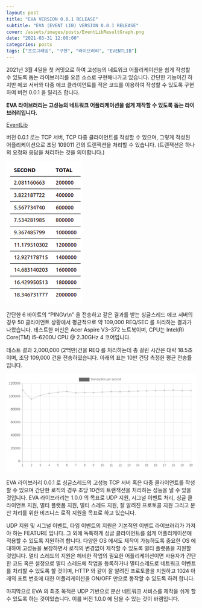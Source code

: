 ```yaml
---
layout: post
title: "EVA VERSION 0.0.1 RELEASE"
subtitle: "EVA (EVENT LIB) VERSION 0.0.1 RELEASE"
cover: /assets/images/posts/EventLibResultGraph.png
date: "2021-03-31 12:00:00"
categories: posts
tags: ["프로그래밍", "구현", "라이브러리", "EVENTLIB"]
---
```


2021년 3월 4일을 첫 커밋으로 하여 고성능의 네트워크 어플리케이션을 쉽게 작성할 수 있도록 돕는 라이브러리를 오픈 소스로 구현해나가고 있습니다. 간단한 기능이긴 하지만 에코 서버와 다중 에코 클라이언트를 적은 코드를 이용하여 작성할 수 있도록 구현하여 버전 0.0.1 을 릴리즈 합니다.

__EVA 라이브러리는 고성능의 네트워크 어플리케이션을 쉽게 제작할 수 있도록 돕는 라이브러리입니다.__

[EventLib](https://github.com/novemberizing/eva-old)

버전 0.0.1 로는 TCP 서버, TCP 다중 클라이언트를 작성할 수 있으며, 그렇게 작성된 어플리케이션으로 초당 109011 건의 트랜잭션을 처리할 수 있습니다. (트랜잭션은 하나의 요청와 응답을 처리하는 것을 의미합니다.)

<img src="/assets/images/posts/EventLibResult.png">

간단한 6 바이트의 “PING\r\n” 을 전송하고 같은 결과를 받는 싱글스레드 에코 서버의 경우 50 클라이언트 상황에서 평균적으로 약 109,000 REQ/SEC 를 처리하는 결과가 나왔습니다. 테스트한 머신은 Acer Aspire V3–372 노트북이며, CPU는 Intel(R) Core(TM) i5–6200U CPU @ 2.30GHz 4 코어입니다.

테스트 결과 2,000,000 (2백만)건을 REQ 를 처리하는데 총 걸린 시간은 대략 18.5초이며, 초당 109,000 건을 전송하였습니다. 아래의 표는 10만 건당 측정한 평균 전송률입니다.

<img src="/assets/images/posts/EventLibResultGraph.png">

EVA 라이브러리 0.0.1 로 싱글스레드의 고성능 TCP 서버 혹은 다중 클라이언트를 작성할 수 있으며 간단한 로직의 경우 초당 10건의 트랜잭션을 처리하는 성능을 낼 수 있을 것입니다.
EVA 라이브러리는 1.0.0 의 목표로 UDP 지원, 시그널 이벤트 처리, 싱글 클라이언트 지원, 멀티 플랫폼 지원, 멀티 스레드 지원, 잘 알려진 프로토콜 지원 그리고 분산 처리를 위한 비즈니스 로직 지원을 목표로 하고 있습니다.

UDP 지원 및 시그널 이벤트, 타임 이벤트의 지원은 기본적인 이벤트 라이브러리가 가져야 하는 FEATURE 입니다. 그 외에 독특하게 싱글 클라이언트를 쉽게 어플리케이션에 적용할 수 있도록 지원하려 합니다. 다양한 OS 에서도 제작이 가능하도록 중요한 OS 에 대하여 고성능을 보장하면서 로직의 변경없이 제작할 수 있도록 멀티 플랫품을 지원할 것입니다. 멀티 스레드의 지원은 헤비한 작업의 필요한 어플리케이션이면 사용자가 간단한 코드 혹은 설정으로 멀티 스레드에 작업을 등록하거나 멀티스레드로 네트워크 이벤트를 처리할 수 있도록 할 것이며, HTTP 와 같이 잘 알려진 프로토콜을 지원하고 1024 아래의 포트 번호에 대한 어플리케이션을 ON/OFF 만으로 동작할 수 있도록 하려 합니다.

마지막으로 EVA 의 최초 목적은 UDP 기반으로 분산 네트워크 서비스를 제작을 쉬게 할 수 있도록 하는 것이었습니다. 이를 버전 1.0.0 에 담을 수 있는 것이 바램입니다.
